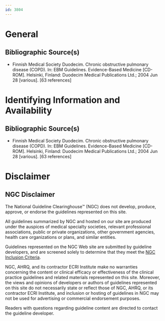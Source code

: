 ```yaml
---
id: 3804
---
```


# General

## Bibliographic Source(s)

- Finnish Medical Society Duodecim. Chronic obstructive pulmonary disease (COPD). In: EBM Guidelines. Evidence-Based Medicine [CD-ROM]. Helsinki, Finland: Duodecim Medical Publications Ltd.; 2004 Jun 28 [various]. [63 references]

# Identifying Information and Availability

## Bibliographic Source(s)

- Finnish Medical Society Duodecim. Chronic obstructive pulmonary disease (COPD). In: EBM Guidelines. Evidence-Based Medicine [CD-ROM]. Helsinki, Finland: Duodecim Medical Publications Ltd.; 2004 Jun 28 [various]. [63 references]

# Disclaimer

## NGC Disclaimer

The National Guideline Clearinghouse™ (NGC) does not develop, produce, approve, or endorse the guidelines represented on this site.

All guidelines summarized by NGC and hosted on our site are produced under the auspices of medical specialty societies, relevant professional associations, public or private organizations, other government agencies, health care organizations or plans, and similar entities.

Guidelines represented on the NGC Web site are submitted by guideline developers, and are screened solely to determine that they meet the [NGC Inclusion Criteria](/help-and-about/summaries/inclusion-criteria).

NGC, AHRQ, and its contractor ECRI Institute make no warranties concerning the content or clinical efficacy or effectiveness of the clinical practice guidelines and related materials represented on this site. Moreover, the views and opinions of developers or authors of guidelines represented on this site do not necessarily state or reflect those of NGC, AHRQ, or its contractor ECRI Institute, and inclusion or hosting of guidelines in NGC may not be used for advertising or commercial endorsement purposes.

Readers with questions regarding guideline content are directed to contact the guideline developer.

